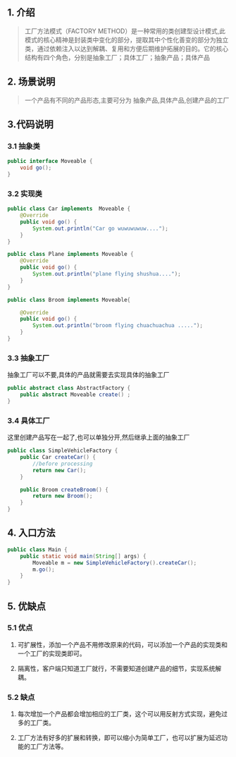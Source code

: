 ## 1. 介绍

> 工厂方法模式（FACTORY METHOD）是一种常用的类创建型设计模式,此模式的核心精神是封装类中变化的部分，提取其中个性化善变的部分为独立类，通过依赖注入以达到解耦、复用和方便后期维护拓展的目的。它的核心结构有四个角色，分别是抽象工厂；具体工厂；抽象产品；具体产品

## 2. 场景说明

> 一个产品有不同的产品形态,主要可分为 抽象产品,具体产品,创建产品的工厂

## 3.代码说明

### 3.1 抽象类

```java
public interface Moveable {
    void go();
}
```

### 3.2 实现类

```java
public class Car implements  Moveable {
    @Override
    public void go() {
        System.out.println("Car go wuwuwuwuw....");
    }
}

public class Plane implements Moveable {
    @Override
    public void go() {
        System.out.println("plane flying shushua....");
    }
}

public class Broom implements Moveable{

    @Override
    public void go() {
        System.out.println("broom flying chuachuachua .....");
    }
}
```

### 3.3 抽象工厂

抽象工厂可以不要,具体的产品就需要去实现具体的抽象工厂

```java
public abstract class AbstractFactory {
    public abstract Moveable create() ;
}
```

### 3.4 具体工厂

这里创建产品写在一起了,也可以单独分开,然后继承上面的抽象工厂

```java
public class SimpleVehicleFactory {
    public Car createCar() {
        //before processing
        return new Car();
    }

    public Broom createBroom() {
        return new Broom();
    }
}
```

## 4. 入口方法

```java
public class Main {
    public static void main(String[] args) {
        Moveable m = new SimpleVehicleFactory().createCar();
        m.go();
    }
}
```

## 5. 优缺点

### 5.1 优点

1. 可扩展性，添加一个产品不用修改原来的代码，可以添加一个产品的实现类和一个工厂的实现类即可。

2. 隔离性，客户端只知道工厂就行，不需要知道创建产品的细节，实现系统解耦。

### 5.2 缺点

1. 每次增加一个产品都会增加相应的工厂类，这个可以用反射方式实现，避免过多的工厂类。

2. 工厂方法有好多的扩展和转换，即可以缩小为简单工厂，也可以扩展为延迟功能的工厂方法等。